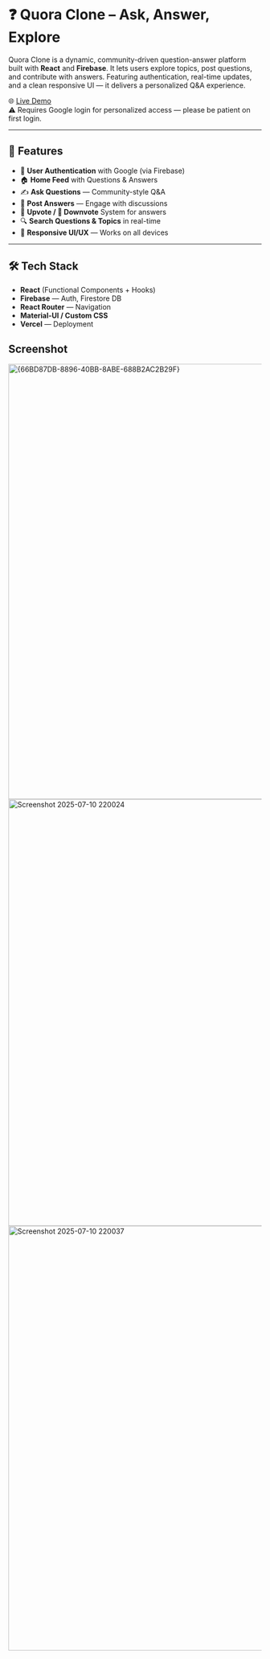 # ❓ Quora Clone – Ask, Answer, Explore

Quora Clone is a dynamic, community-driven question-answer platform built with **React** and **Firebase**. It lets users explore topics, post questions, and contribute with answers. Featuring authentication, real-time updates, and a clean responsive UI — it delivers a personalized Q&A experience.

🌐 [Live Demo](https://qoura-clone-5d7sjnw55-chitsaindroka47s-projects.vercel.app/)  
⚠️ Requires Google login for personalized access — please be patient on first login.

---

## 🚀 Features

- 🔐 **User Authentication** with Google (via Firebase)
- 🏠 **Home Feed** with Questions & Answers
- ✍️ **Ask Questions** — Community-style Q&A
- 💬 **Post Answers** — Engage with discussions
- 🔺 **Upvote / 🔻 Downvote** System for answers
- 🔍 **Search Questions & Topics** in real-time
- 🧭 **Responsive UI/UX** — Works on all devices


---

## 🛠️ Tech Stack

- **React** (Functional Components + Hooks)  
- **Firebase** — Auth, Firestore DB  
- **React Router** — Navigation  
- **Material-UI / Custom CSS**  
- **Vercel** — Deployment  

## Screenshot
<img width="1920" height="866" alt="{66BD87DB-8896-40BB-8ABE-688B2AC2B29F}" src="https://github.com/user-attachments/assets/45e44364-e841-4824-a4d4-fe52687c2037" />
<img width="1920" height="849" alt="Screenshot 2025-07-10 220024" src="https://github.com/user-attachments/assets/956f9fa3-633c-4ab8-8f32-246411704c00" />
<img width="1920" height="845" alt="Screenshot 2025-07-10 220037" src="https://github.com/user-attachments/assets/df2e8306-0708-46db-ab60-46e285706baf" />


